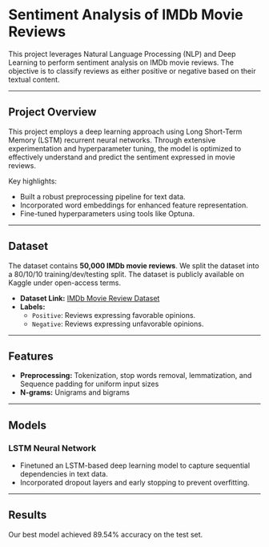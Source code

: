 # Sentiment Analysis of IMDb Movie Reviews

This project leverages Natural Language Processing (NLP) and Deep Learning to 
perform sentiment analysis on IMDb movie reviews. The objective is to 
classify reviews as either positive or negative based on their textual content.

---

## Project Overview

This project employs a deep learning approach using Long Short-Term Memory 
(LSTM) recurrent neural networks. Through extensive experimentation and 
hyperparameter tuning, the model is optimized to effectively understand and 
predict the sentiment expressed in movie reviews.

Key highlights:
- Built a robust preprocessing pipeline for text data.
- Incorporated word embeddings for enhanced feature representation.
- Fine-tuned hyperparameters using tools like Optuna.

---

## Dataset

The dataset contains **50,000 IMDb movie reviews**. We split the dataset into a
80/10/10 training/dev/testing split. The dataset is publicly available on Kaggle 
under open-access terms.

- **Dataset Link:** [IMDb Movie Review Dataset](https://www.kaggle.com/utathya/imdb-review-dataset)
- **Labels:** 
  - `Positive`: Reviews expressing favorable opinions.
  - `Negative`: Reviews expressing unfavorable opinions.

---

## Features

- **Preprocessing:** Tokenization, stop words removal, lemmatization, and Sequence padding for uniform input sizes
- **N-grams:** Unigrams and bigrams

---

## Models

### **LSTM Neural Network**

- Finetuned an LSTM-based deep learning model to capture sequential dependencies in text data.
- Incorporated dropout layers and early stopping to prevent overfitting.

---

## Results

Our best model achieved 89.54% accuracy on the test set.
